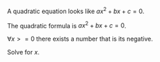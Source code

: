 A quadratic equation looks like $ax^2 + bx + c = 0$.

The quadratic formula is $ax^2 + bx + c = 0$.

$\forall x >= 0$ there exists a number that is its negative.

Solve for $x$.

